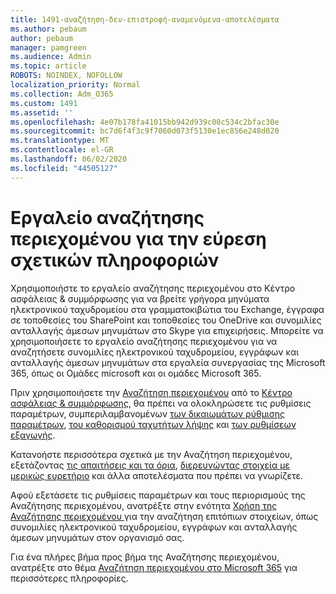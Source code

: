 ```yaml
---
title: 1491-αναζήτηση-δεν-επιστροφή-αναμενόμενα-αποτελέσματα
ms.author: pebaum
author: pebaum
manager: pamgreen
ms.audience: Admin
ms.topic: article
ROBOTS: NOINDEX, NOFOLLOW
localization_priority: Normal
ms.collection: Adm_O365
ms.custom: 1491
ms.assetid: ''
ms.openlocfilehash: 4e07b178fa41015bb942d939c08c534c2bfac30e
ms.sourcegitcommit: bc7d6f4f3c9f7060d073f5130e1ec856e248d020
ms.translationtype: MT
ms.contentlocale: el-GR
ms.lasthandoff: 06/02/2020
ms.locfileid: "44505127"
---
```

# <a name="content-search-tool-to-find-relevant-info"></a>Εργαλείο αναζήτησης περιεχομένου για την εύρεση σχετικών πληροφοριών

Χρησιμοποιήστε το εργαλείο αναζήτησης περιεχομένου στο Κέντρο ασφάλειας & συμμόρφωσης για να βρείτε γρήγορα μηνύματα ηλεκτρονικού ταχυδρομείου στα γραμματοκιβώτια του Exchange, έγγραφα σε τοποθεσίες του SharePoint και τοποθεσίες του OneDrive και συνομιλίες ανταλλαγής άμεσων μηνυμάτων στο Skype για επιχειρήσεις. Μπορείτε να χρησιμοποιήσετε το εργαλείο αναζήτησης περιεχομένου για να αναζητήσετε συνομιλίες ηλεκτρονικού ταχυδρομείου, εγγράφων και ανταλλαγής άμεσων μηνυμάτων στα εργαλεία συνεργασίας της Microsoft 365, όπως οι Ομάδες microsoft και οι ομάδες Microsoft 365.


Πριν χρησιμοποιήσετε την [Αναζήτηση περιεχομένου](https://sip.protection.office.com/contentsearchbeta?ContentOnly=1) από το [Κέντρο ασφάλειας & συμμόρφωσης](https://sip.protection.office.com/homepage), θα πρέπει να ολοκληρώσετε τις ρυθμίσεις παραμέτρων, συμπεριλαμβανομένων [των δικαιωμάτων ρύθμισης παραμέτρων](https://docs.microsoft.com/microsoft-365/compliance/permissions-filtering-for-content-search), [του καθορισμού ταχυτήτων λήψης](https://docs.microsoft.com/microsoft-365/compliance/increase-download-speeds-when-exporting-ediscovery-results) και [των ρυθμίσεων εξαγωγής](https://docs.microsoft.com/microsoft-365/compliance/disable-reports-when-you-export-content-search-results).

Κατανοήστε περισσότερα σχετικά με την Αναζήτηση περιεχομένου, εξετάζοντας [τις απαιτήσεις και τα όρια](https://docs.microsoft.com/microsoft-365/compliance/limits-for-content-search), [διερευνώντας στοιχεία με μερικώς ευρετήριο](https://docs.microsoft.com/microsoft-365/compliance/investigating-partially-indexed-items-in-ediscovery) και άλλα αποτελέσματα που πρέπει να γνωρίζετε.

Αφού εξετάσετε τις ρυθμίσεις παραμέτρων και τους περιορισμούς της Αναζήτησης περιεχομένου, ανατρέξτε στην ενότητα [Χρήση της Αναζήτησης περιεχομένου </a> για την αναζήτηση επιτόπιων στοιχείων, όπως συνομιλίες ηλεκτρονικού ταχυδρομείου, εγγράφων και ανταλλαγής άμεσων μηνυμάτων στον οργανισμό σας](https://docs.microsoft.com/microsoft-365/compliance/content-search).

Για ένα πλήρες βήμα προς βήμα της Αναζήτησης περιεχομένου, ανατρέξτε στο θέμα [Αναζήτηση περιεχομένου στο Microsoft 365](https://docs.microsoft.com/microsoft-365/compliance/search-for-content) για περισσότερες πληροφορίες.
